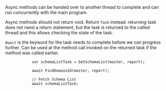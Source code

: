 Async methods can be handed over to another thread to complete and can run concurrently with the main program.

Async methods should not return void. Return ``` Task ``` instead. returning task does not need a return statement, but the task is returned to the called thread and this allows checking the state of the task.  

```Await``` is the keyword for the task needs to complete before we can progress further. Can be used at the method call invoked on the returned task if the method was called earlier.
```
            var schemaListTask = GetSchemaList(master, report);
        
            await FindDomainId(master, report);

            // Fetch Schema List
            await schemaListTask;
```
